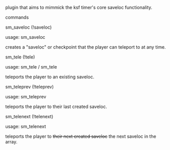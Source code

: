 plugin that aims to mimmick the ksf timer's core saveloc functionality.

commands 


sm_saveloc (!saveloc)

usage: sm_saveloc

creates a "saveloc" or checkpoint that the player can teleport to at any time.

sm_tele (!tele)

usage: sm_tele / sm_tele <number>

teleports the player to an existing saveloc.

sm_teleprev (!teleprev)

usage: sm_teleprev

teleports the player to their last created saveloc.

sm_telenext (!telenext)

usage: sm_telenext

teleports the player to ~~their next created saveloc~~ the next saveloc in the array.
